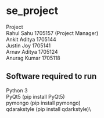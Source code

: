 # se_project
Project \
Rahul Sahu    1705157   (Project Manager)\
Ankit Aditya  1705144   \
Justin Joy    1705141   \
Arnav Aditya  1705124   \
Anurag Kumar  1705118   

Software required to run
--------------------------
Python 3\
PyQt5 (pip install PyQt5)\
pymongo (pip install pymongo)\
qdarakstyle (pip install qdarkstyle)\
